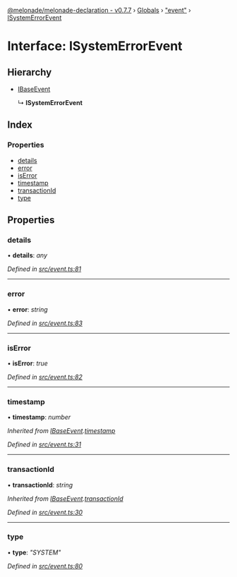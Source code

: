 [@melonade/melonade-declaration - v0.7.7](../README.md) › [Globals](../globals.md) › ["event"](../modules/_event_.md) › [ISystemErrorEvent](_event_.isystemerrorevent.md)

# Interface: ISystemErrorEvent

## Hierarchy

* [IBaseEvent](_event_.ibaseevent.md)

  ↳ **ISystemErrorEvent**

## Index

### Properties

* [details](_event_.isystemerrorevent.md#details)
* [error](_event_.isystemerrorevent.md#error)
* [isError](_event_.isystemerrorevent.md#iserror)
* [timestamp](_event_.isystemerrorevent.md#timestamp)
* [transactionId](_event_.isystemerrorevent.md#transactionid)
* [type](_event_.isystemerrorevent.md#type)

## Properties

###  details

• **details**: *any*

*Defined in [src/event.ts:81](https://github.com/devit-tel/melonade-declaration/blob/3679b49/src/event.ts#L81)*

___

###  error

• **error**: *string*

*Defined in [src/event.ts:83](https://github.com/devit-tel/melonade-declaration/blob/3679b49/src/event.ts#L83)*

___

###  isError

• **isError**: *true*

*Defined in [src/event.ts:82](https://github.com/devit-tel/melonade-declaration/blob/3679b49/src/event.ts#L82)*

___

###  timestamp

• **timestamp**: *number*

*Inherited from [IBaseEvent](_event_.ibaseevent.md).[timestamp](_event_.ibaseevent.md#timestamp)*

*Defined in [src/event.ts:31](https://github.com/devit-tel/melonade-declaration/blob/3679b49/src/event.ts#L31)*

___

###  transactionId

• **transactionId**: *string*

*Inherited from [IBaseEvent](_event_.ibaseevent.md).[transactionId](_event_.ibaseevent.md#transactionid)*

*Defined in [src/event.ts:30](https://github.com/devit-tel/melonade-declaration/blob/3679b49/src/event.ts#L30)*

___

###  type

• **type**: *"SYSTEM"*

*Defined in [src/event.ts:80](https://github.com/devit-tel/melonade-declaration/blob/3679b49/src/event.ts#L80)*
